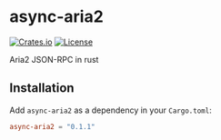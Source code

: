 # async-aria2

[![Crates.io](https://img.shields.io/crates/v/async-aria2.svg)](https://crates.io/crates/async-aria2)
[![License](https://img.shields.io/github/license/futawait/async-aria2.svg)](https://github.com/futawait/async-aria2/blob/master/LICENSE)

Aria2 JSON-RPC in rust

## Installation
Add `async-aria2` as a dependency in your `Cargo.toml`:

```toml
async-aria2 = "0.1.1"
```
